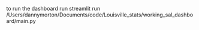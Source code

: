 to run the dashboard run 
streamlit run /Users/dannymorton/Documents/code/Louisville_stats/working_sal_dashboard/main.py